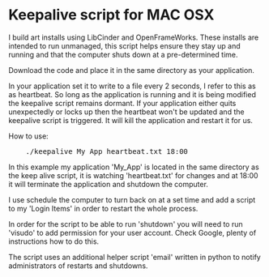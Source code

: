 Keepalive script for MAC OSX
============================

I build art installs using LibCinder and OpenFrameWorks. These installs are intended to run unmanaged, this script helps ensure they stay up and running and that the computer shuts down at a pre-determined time.

Download the code and place it in the same directory as your application.

In your application set it to write to a file every 2 seconds, I refer to this as as heartbeat. So long as the application is running and it is being modified the keepalive script remains dormant. If your application either quits unexpectedly or locks up then the heartbeat won't be updated and the keepalive script is triggered. It will kill the application and restart it for us.

How to use:
<pre>
	./keepalive My_App heartbeat.txt 18:00
</pre>

In this example my application 'My_App' is located in the same directory as the keep alive script, it is watching 'heartbeat.txt' for changes and at 18:00 it will terminate the application and shutdown the computer.

I use schedule the computer to turn back on at a set time and add a script to my 'Login Items' in order to restart the whole process.

In order for the script to be able to run 'shutdown' you will need to run 'visudo' to add permission for your user account. Check Google, plenty of instructions how to do this.

The script uses an additional helper script 'email' written in python to notify administrators of restarts and shutdowns.

